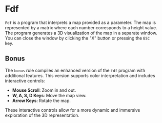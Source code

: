 # Fdf

`Fdf` is a program that interprets a map provided as a parameter. The map is represented by a matrix where each number corresponds to a height value. The program generates a 3D visualization of the map in a separate window. You can close the window by clicking the "X" button or pressing the `ESC` key.

## Bonus

The `bonus` rule compiles an enhanced version of the `fdf` program with additional features. This version supports color interpretation and includes interactive controls:

- **Mouse Scroll**: Zoom in and out.
- **W, A, S, D Keys**: Move the map view.
- **Arrow Keys**: Rotate the map.

These interactive controls allow for a more dynamic and immersive exploration of the 3D representation.

